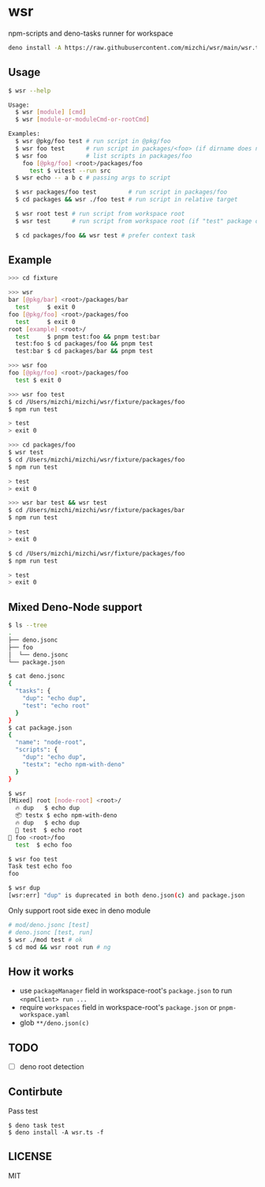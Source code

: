 # wsr

npm-scripts and deno-tasks runner for workspace

```bash
deno install -A https://raw.githubusercontent.com/mizchi/wsr/main/wsr.ts -f
```

## Usage

```bash
$ wsr --help

Usage:
  $ wsr [module] [cmd]
  $ wsr [module-or-moduleCmd-or-rootCmd]

Examples:
  $ wsr @pkg/foo test # run script in @pkg/foo
  $ wsr foo test      # run script in packages/<foo> (if dirname does not be duplicated)
  $ wsr foo           # list scripts in packages/foo
    foo [@pkg/foo] <root>/packages/foo
      test $ vitest --run src
  $ wsr echo -- a b c # passing args to script

  $ wsr packages/foo test         # run script in packages/foo
  $ cd packages && wsr ./foo test # run script in relative target

  $ wsr root test # run script from workspace root
  $ wsr test      # run script from workspace root (if "test" package does not exists)

  $ cd packages/foo && wsr test # prefer context task
```

## Example

```bash
>>> cd fixture

>>> wsr
bar [@pkg/bar] <root>/packages/bar
  test     $ exit 0
foo [@pkg/foo] <root>/packages/foo
  test     $ exit 0
root [example] <root>/
  test     $ pnpm test:foo && pnpm test:bar
  test:foo $ cd packages/foo && pnpm test
  test:bar $ cd packages/bar && pnpm test

>>> wsr foo     
foo [@pkg/foo] <root>/packages/foo
  test $ exit 0

>>> wsr foo test 
$ cd /Users/mizchi/mizchi/wsr/fixture/packages/foo
$ npm run test

> test
> exit 0

>>> cd packages/foo
$ wsr test
$ cd /Users/mizchi/mizchi/wsr/fixture/packages/foo
$ npm run test

> test
> exit 0

>>> wsr bar test && wsr test
$ cd /Users/mizchi/mizchi/wsr/fixture/packages/bar
$ npm run test

> test
> exit 0

$ cd /Users/mizchi/mizchi/wsr/fixture/packages/foo
$ npm run test

> test
> exit 0
```

## Mixed Deno-Node support

```bash
$ ls --tree
.
├── deno.jsonc
├── foo
│  └── deno.jsonc
└── package.json

$ cat deno.jsonc  
{
  "tasks": {
    "dup": "echo dup",
    "test": "echo root"
  }
}
$ cat package.json
{
  "name": "node-root",
  "scripts": {
    "dup": "echo dup",
    "testx": "echo npm-with-deno"
  }
}

$ wsr                      
[Mixed] root [node-root] <root>/
  🔥 dup   $ echo dup
  📦 testx $ echo npm-with-deno
  🔥 dup   $ echo dup
  🦕 test  $ echo root
🦕 foo <root>/foo
  test  $ echo foo

$ wsr foo test
Task test echo foo
foo

$ wsr dup     
[wsr:err] "dup" is duprecated in both deno.json(c) and package.json
```

Only support root side exec in deno module

```bash
# mod/deno.jsonc [test]
# deno.jsonc [test, run]
$ wsr ./mod test # ok
$ cd mod && wsr root run # ng
```

## How it works

- use `packageManager` field in workspace-root's `package.json` to run `<npmClient> run ...`
- require `workspaces` field in workspace-root's `package.json` or `pnpm-workspace.yaml`
- glob `**/deno.json(c)`

## TODO

- [ ] deno root detection

## Contirbute

Pass test

```
$ deno task test
$ deno install -A wsr.ts -f
```

## LICENSE

MIT